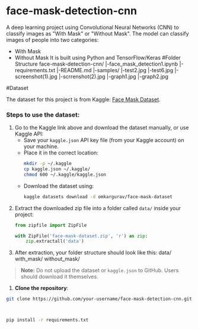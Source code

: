 # face-mask-detection-cnn
A deep learning project using Convolutional Neural Networks (CNN) to classify images as "With Mask" or "Without Mask".
The model can classify images of people into two categories:
- With Mask
- Without Mask
It is built using Python and TensorFlow/Keras
#Folder Structure
face-mask-detection-cnn/
|-face_mask_detection1.ipynb
|-requirements.txt
|-README.md
|-samples/
|-test2.jpg
|-test6.jpg
|-screenshot(1).jpg
|-scrrenshot(2).jpg
|-graph1.jpg
|-graph2.jpg

#Dataset

The dataset for this project is from Kaggle: [Face Mask Dataset](https://www.kaggle.com/omkargurav/face-mask-dataset).

### Steps to use the dataset:

1. Go to the Kaggle link above and download the dataset manually, or use Kaggle API:
    - Save your `kaggle.json` API key file (from your Kaggle account) on your machine.
    - Place it in the correct location:
      ```bash
      mkdir -p ~/.kaggle
      cp kaggle.json ~/.kaggle/
      chmod 600 ~/.kaggle/kaggle.json
      ```
    - Download the dataset using:
      ```bash
      kaggle datasets download -d omkargurav/face-mask-dataset
      ```
2. Extract the downloaded zip file into a folder called `data/` inside your project:
    ```python
    from zipfile import ZipFile

    with ZipFile('face-mask-dataset.zip', 'r') as zip:
        zip.extractall('data')
    ```
3. After extraction, your folder structure should look like this:
data/
with_mask/
without_mask/


> **Note:** Do not upload the dataset or `kaggle.json` to GitHub. Users should download it themselves.


1. **Clone the repository**:
```bash
git clone https://github.com/your-username/face-mask-detection-cnn.git



pip install -r requirements.txt

